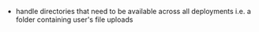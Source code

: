- handle directories that need to be available across all deployments i.e. a folder containing user's file uploads